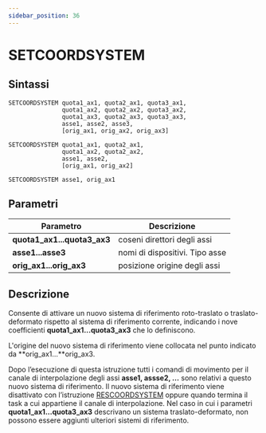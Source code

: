 ```yaml
---
sidebar_position: 36
---
```


# SETCOORDSYSTEM

## Sintassi

  ```
SETCOORDSYSTEM quota1_ax1, quota2_ax1, quota3_ax1,
                 quota1_ax2, quota2_ax2, quota3_ax2, 
                 quota1_ax3, quota2_ax3, quota3_ax3, 
                 asse1, asse2, asse3,
                 [orig_ax1, orig_ax2, orig_ax3]

SETCOORDSYSTEM quota1_ax1, quota2_ax1,
                 quota1_ax2, quota2_ax2, 
                 asse1, asse2, 
                 [orig_ax1, orig_ax2]

SETCOORDSYSTEM asse1, orig_ax1

  ```

## Parametri
|Parametro                            | Descrizione                                           |                
|-------------------------------------|-------------------------------------------------------|
| **quota1_ax1...quota3_ax3**         | coseni direttori degli assi                           |  
| **asse1...asse3**                   | nomi di dispositivi. Tipo asse                        |  
| **orig_ax1...orig_ax3**             | posizione origine degli assi                          |  

## Descrizione
Consente di attivare un nuovo sistema di riferimento roto-traslato o traslato-deformato rispetto al sistema di riferimento corrente, indicando i nove coefficienti **quota1_ax1...quota3_ax3** che lo definiscono.

L'origine del nuovo sistema di riferimento viene collocata nel punto indicato da **orig_ax1...**orig_ax3.

Dopo l’esecuzione di questa istruzione tutti i comandi di movimento per il canale di interpolazione degli assi **asse1, assse2, …**  sono relativi a questo nuovo sistema di riferimento. Il nuovo sistema di riferimento viene disattivato con l’istruzione [RESCOORDSYSTEM](RESCOORDSYSTEM.md) oppure quando termina il task a cui appartiene il canale di interpolazione. Nel caso in cui i parametri **quota1_ax1...quota3_ax3** descrivano un sistema traslato-deformato, non possono essere aggiunti ulteriori sistemi di riferimento.
